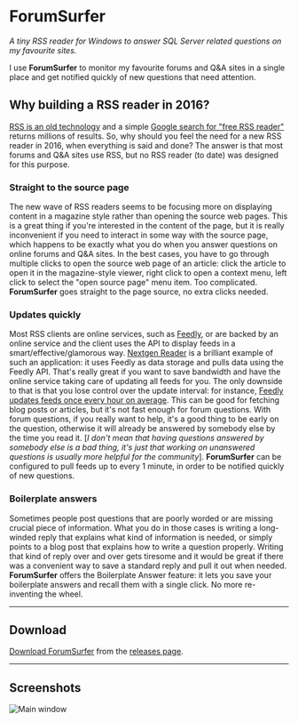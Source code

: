 **ForumSurfer**
===========
*A tiny RSS reader for Windows to answer SQL Server related questions on my favourite sites.*

I use **ForumSurfer** to monitor my favourite forums and Q&A sites in a single place and get notified quickly of new questions that need attention.

Why building a RSS reader in 2016?
----------------------------------
[RSS is an old technology](https://en.wikipedia.org/wiki/RSS) and a simple [Google search for "free RSS reader"](https://www.google.com/search?q=free%20RSS%20reader) returns millions of results. So, why should you feel the need for a new RSS reader in 2016, when everything is said and done?
The answer is that most forums and Q&A sites use RSS, but no RSS reader (to date) was designed for this purpose.

### Straight to the source page ###
The new wave of RSS readers seems to be focusing more on displaying content in a magazine style rather than opening the source web pages. This is a great thing if you're interested in the content of the page, but it is really inconvenient if you need to interact in some way with the source page, which happens to be exactly what you do when you answer questions on online forums and Q&A sites.
In the best cases, you have to go through multiple clicks to open the source web page of an article: click the article to open it in the magazine-style viewer, right click to open a context menu, left click to select the "open source page" menu item. Too complicated.
**ForumSurfer** goes straight to the page source, no extra clicks needed.

### Updates quickly ###
Most RSS clients are online services, such as [Feedly](http://feedly.com/), or are backed by an online service and the client uses the API to display feeds in a smart/effective/glamorous way. [Nextgen Reader](http://nextmatters.com/apps/) is a brilliant example of such an application: it uses Feedly as data storage and pulls data using the Feedly API.
That's really great if you want to save bandwidth and have the online service taking care of updating all feeds for you. The only downside to that is that you lose control over the update interval: for instance, [Feedly updates feeds once every hour on average](https://www.feedly.com/fetcher.html). This can be good for fetching blog posts or articles, but it's not fast enough for forum questions. 
With forum questions, if you really want to help, it's a good thing to be early on the question, otherwise it will already be answered by somebody else by the time you read it. [*I don't mean that having questions answered by somebody else is a bad thing, it's just that working on unanswered questions is usually more helpful for the community*]. 
**ForumSurfer** can be configured to pull feeds up to every 1 minute, in order to be notified quickly of new questions.

### Boilerplate answers ###
Sometimes people post questions that are poorly worded or are missing crucial piece of information. What you do in those cases is writing a long-winded reply that explains what kind of information is needed, or simply points to a blog post that explains how to write a question properly. Writing that kind of reply over and over gets tiresome and it would be great if there was a convenient way to save a standard reply and pull it out when needed.
**ForumSurfer** offers the Boilerplate Answer feature: it lets you save your boilerplate answers and recall them with a single click. No more re-inventing the wheel.


----------

**Download**
--------
[Download ForumSurfer](https://github.com/spaghettidba/ForumSurfer/releases) from the [releases page](https://github.com/spaghettidba/ForumSurfer/releases).


----------

**Screenshots**
--------
![Main window](https://raw.githubusercontent.com/spaghettidba/ForumSurfer/master/ForumSurfer/Images/ForumSurfer.png)